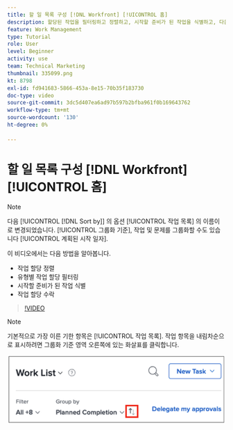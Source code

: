 ```yaml
---
title: 할 일 목록 구성 [!DNL Workfront] [!UICONTROL 홈]
description: 할당된 작업을 필터링하고 정렬하고, 시작할 준비가 된 작업을 식별하고, 다음 위치에서 작업 할당을 수락하는 방법을 알아봅니다. [!DNL  Workfront].
feature: Work Management
type: Tutorial
role: User
level: Beginner
activity: use
team: Technical Marketing
thumbnail: 335099.png
kt: 8798
exl-id: fd941683-5866-453a-8e15-70b35f183730
doc-type: video
source-git-commit: 3dc5d407ea6ad97b597b2bfba961f0b169643762
workflow-type: tm+mt
source-wordcount: '130'
ht-degree: 0%

---
```


# 할 일 목록 구성 [!DNL Workfront] [!UICONTROL 홈]

>[!NOTE]
>
>다음 [!UICONTROL [!DNL Sort by]] 의 옵션 [!UICONTROL 작업 목록] 의 이름이 로 변경되었습니다. [!UICONTROL 그룹화 기준], 작업 및 문제를 그룹화할 수도 있습니다 [!UICONTROL 계획된 시작 일자].

이 비디오에서는 다음 방법을 알아봅니다.

* 작업 할당 정렬
* 유형별 작업 할당 필터링
* 시작할 준비가 된 작업 식별
* 작업 할당 수락

>[!VIDEO](https://video.tv.adobe.com/v/335099/?quality=12&learn=on)

>[!NOTE]
>
>기본적으로 가장 이른 기한 항목은 [!UICONTROL 작업 목록]. 작업 항목을 내림차순으로 표시하려면 그룹화 기준 영역 오른쪽에 있는 화살표를 클릭합니다.

![기한별로 그룹화된 작업 목록을 보여주는 화면의 이미지입니다.](assets/work-list-arrows.png)
